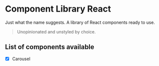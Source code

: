 # Component Library React

Just what the name suggests. A library of React components ready to use.

> Unopinionated and unstyled by choice.

## List of components available

- [X] Carousel
